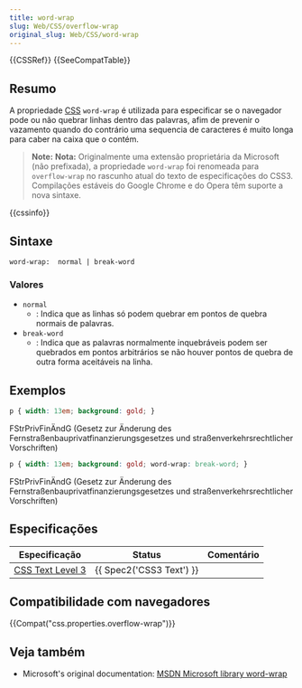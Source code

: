 ```yaml
---
title: word-wrap
slug: Web/CSS/overflow-wrap
original_slug: Web/CSS/word-wrap
---
```


{{CSSRef}} {{SeeCompatTable}}

## Resumo

A propriedade [CSS](/en/CSS) `word-wrap` é utilizada para especificar se o navegador pode ou não quebrar linhas dentro das palavras, afim de prevenir o vazamento quando do contrário uma sequencia de caracteres é muito longa para caber na caixa que o contém.

> **Note:** **Nota:** Originalmente uma extensão proprietária da Microsoft (não prefixada), a propriedade `word-wrap` foi renomeada para `overflow-wrap` no rascunho atual do texto de especificações do CSS3. Compilações estáveis do Google Chrome e do Opera têm suporte a nova sintaxe.

{{cssinfo}}

## Sintaxe

```
word-wrap:  normal | break-word
```

### Valores

- `normal`
  - : Indica que as linhas só podem quebrar em pontos de quebra normais de palavras.
- `break-word`
  - : Indica que as palavras normalmente inquebráveis podem ser quebrados em pontos arbitrários se não houver pontos de quebra de outra forma aceitáveis na linha.

## Exemplos

```css
p { width: 13em; background: gold; }
```

FStrPrivFinÄndG (Gesetz zur Änderung des Fernstraßenbauprivatfinanzierungsgesetzes und straßenverkehrsrechtlicher Vorschriften)

```css
p { width: 13em; background: gold; word-wrap: break-word; }
```

FStrPrivFinÄndG (Gesetz zur Änderung des Fernstraßenbauprivatfinanzierungsgesetzes und straßenverkehrsrechtlicher Vorschriften)

## Especificações

| Especificação                                                        | Status                           | Comentário |
| -------------------------------------------------------------------- | -------------------------------- | ---------- |
| [CSS Text Level 3](http://dev.w3.org/csswg/css3-text/#overflow-wrap) | {{ Spec2('CSS3 Text') }} |            |

## Compatibilidade com navegadores

{{Compat("css.properties.overflow-wrap")}}

## Veja também

- Microsoft's original documentation: [MSDN Microsoft library word-wrap](<http://msdn.microsoft.com/en-us/library/ms531186(VS.85,loband).aspx>)
